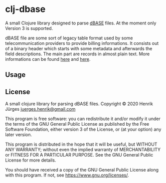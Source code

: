 # clj-dbase

A small Clojure library designed to parse [dBASE](https://de.wikipedia.org/wiki/DBASE)
files. At the moment only Version 3 is supported. 


dBASE file are some sort of legacy table format used by some telecommunication
providers to provide billing informations. It consists out of a binary
header which starts with some metadata and afterwards the field descriptions.
The main part are records in almost plain text. 
More informations can be found [here](http://www.independent-software.com/dbase-dbf-dbt-file-format.html) and [here](https://github.com/henck/dBASE.NET/tree/master/dBASE.NET).

## Usage




## License

A small clojure library for parsing dBASE files.
Copyright © 2020 Henrik Jürges <juerges.henrik@gmail.com>

This program is free software: you can redistribute it and/or modify
it under the terms of the GNU General Public License as published by
the Free Software Foundation, either version 3 of the License, or
(at your option) any later version.

This program is distributed in the hope that it will be useful,
but WITHOUT ANY WARRANTY; without even the implied warranty of
MERCHANTABILITY or FITNESS FOR A PARTICULAR PURPOSE.  See the
GNU General Public License for more details.

You should have received a copy of the GNU General Public License
along with this program.  If not, see <https://www.gnu.org/licenses/>.

